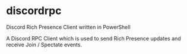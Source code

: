 # discordrpc
Discord Rich Presence Client written in PowerShell

A Discord RPC Client which is used to send Rich Presence updates and receive Join / Spectate events.
